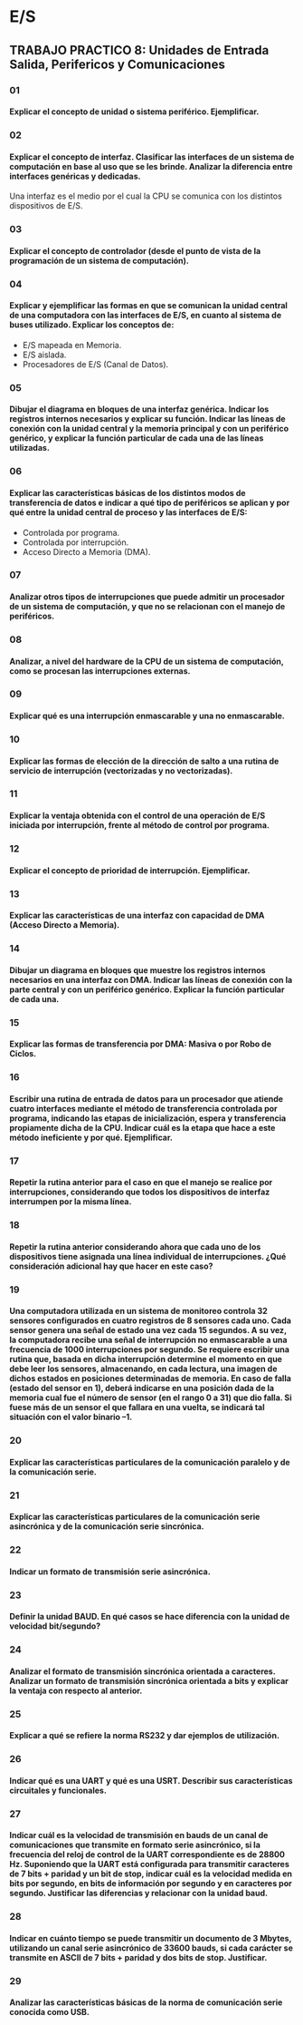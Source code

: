 # E/S
## TRABAJO PRACTICO 8: Unidades de Entrada Salida, Perifericos y Comunicaciones

### 01
#### Explicar el concepto de unidad o sistema periférico. Ejemplificar.

### 02
#### Explicar el concepto de interfaz. Clasificar las interfaces de un sistema de computación en base al uso que se les brinde. Analizar la diferencia entre interfaces genéricas y dedicadas.

Una interfaz es el medio por el cual la CPU se comunica con los distintos dispositivos de E/S.

### 03
#### Explicar el concepto de controlador (desde el punto de vista de la programación de un sistema de computación).

### 04
#### Explicar y ejemplificar las formas en que se comunican la unidad central de una computadora con las interfaces de E/S, en cuanto al sistema de buses utilizado. Explicar los conceptos de:
* E/S mapeada en Memoria.
* E/S aislada.
* Procesadores de E/S (Canal de Datos).

### 05
#### Dibujar el diagrama en bloques de una interfaz genérica. Indicar los registros internos necesarios y explicar su función. Indicar las líneas de conexión con la unidad central y la memoria principal y con un periférico genérico, y explicar la función particular de cada una de las líneas utilizadas.

### 06
#### Explicar las características básicas de los distintos modos de transferencia de datos e indicar a qué tipo de periféricos se aplican y por qué entre la unidad central de proceso y las interfaces de E/S:
* Controlada por programa.
* Controlada por interrupción.
* Acceso Directo a Memoria (DMA).

### 07
#### Analizar otros tipos de interrupciones que puede admitir un procesador de un sistema de computación, y que no se relacionan con el manejo de periféricos.

### 08
#### Analizar, a nivel del hardware de la CPU de un sistema de computación, como se procesan las interrupciones externas.

### 09
#### Explicar qué es una interrupción enmascarable y una no enmascarable.

### 10
#### Explicar las formas de elección de la dirección de salto a una rutina de servicio de interrupción (vectorizadas y no vectorizadas).

### 11
#### Explicar la ventaja obtenida con el control de una operación de E/S iniciada por interrupción, frente al método de control por programa.

### 12
#### Explicar el concepto de prioridad de interrupción. Ejemplificar.

### 13
#### Explicar las características de una interfaz con capacidad de DMA (Acceso Directo a Memoria).

### 14
#### Dibujar un diagrama en bloques que muestre los registros internos necesarios en una interfaz con DMA. Indicar las líneas de conexión con la parte central y con un periférico genérico. Explicar la función particular de cada una.

### 15
#### Explicar las formas de transferencia por DMA: Masiva o por Robo de Ciclos.

### 16
#### Escribir una rutina de entrada de datos para un procesador que atiende cuatro interfaces mediante el método de transferencia controlada por programa, indicando las etapas de inicialización, espera y transferencia propiamente dicha de la CPU. Indicar cuál es la etapa que hace a este método ineficiente y por qué. Ejemplificar.

### 17
#### Repetir la rutina anterior para el caso en que el manejo se realice por interrupciones, considerando que todos los dispositivos de interfaz interrumpen por la misma línea.

### 18
#### Repetir la rutina anterior considerando ahora que cada uno de los dispositivos tiene asignada una línea individual de interrupciones. ¿Qué consideración adicional hay que hacer en este caso?

### 19
#### Una computadora utilizada en un sistema de monitoreo controla 32 sensores configurados en cuatro registros de 8 sensores cada uno. Cada sensor genera una señal de estado una vez cada 15 segundos. A su vez, la computadora recibe una señal de interrupción no enmascarable a una frecuencia de 1000 interrupciones por segundo. Se requiere escribir una rutina que, basada en dicha interrupción determine el momento en que debe leer los sensores, almacenando, en cada lectura, una imagen de dichos estados en posiciones determinadas de memoria. En caso de falla (estado del sensor en 1), deberá indicarse en una posición dada de la memoria cual fue el número de sensor (en el rango 0 a 31) que dio falla. Si fuese más de un sensor el que fallara en una vuelta, se indicará tal situación con el valor binario –1.

### 20
#### Explicar las características particulares de la comunicación paralelo y de la comunicación serie.

### 21
#### Explicar las características particulares de la comunicación serie asincrónica y de la comunicación serie sincrónica.

### 22
#### Indicar un formato de transmisión serie asincrónica.

### 23
#### Definir la unidad BAUD. En qué casos se hace diferencia con la unidad de velocidad bit/segundo?

### 24
#### Analizar el formato de transmisión sincrónica orientada a caracteres. Analizar un formato de transmisión sincrónica orientada a bits y explicar la ventaja con respecto al anterior.

### 25
#### Explicar a qué se refiere la norma RS232 y dar ejemplos de utilización.

### 26
#### Indicar qué es una UART y qué es una USRT. Describir sus características circuitales y funcionales.

### 27
#### Indicar cuál es la velocidad de transmisión en bauds de un canal de comunicaciones que transmite en formato serie asincrónico, si la frecuencia del reloj de control de la UART correspondiente es de 28800 Hz. Suponiendo que la UART está configurada para transmitir caracteres de 7 bits + paridad y un bit de stop, indicar cuál es la velocidad medida en bits por segundo, en bits de información por segundo y en caracteres por segundo. Justificar las diferencias y relacionar con la unidad baud.

### 28
#### Indicar en cuánto tiempo se puede transmitir un documento de 3 Mbytes, utilizando un canal serie asincrónico de 33600 bauds, si cada carácter se transmite en ASCII de 7 bits + paridad y dos bits de stop. Justificar.

### 29
#### Analizar las características básicas de la norma de comunicación serie conocida como USB.